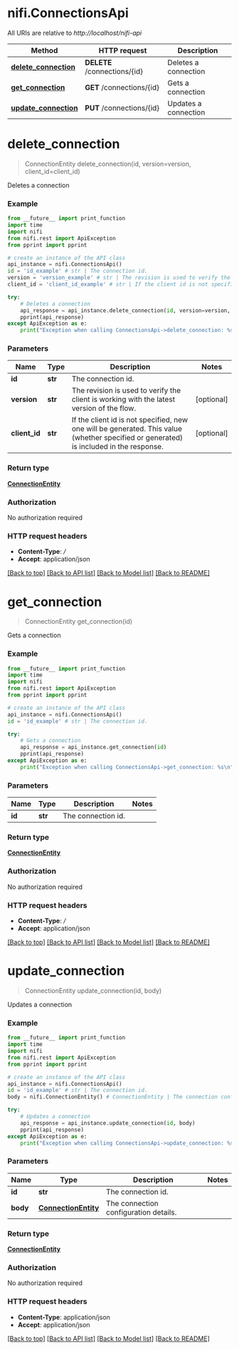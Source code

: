 # nifi.ConnectionsApi

All URIs are relative to *http://localhost/nifi-api*

Method | HTTP request | Description
------------- | ------------- | -------------
[**delete_connection**](ConnectionsApi.md#delete_connection) | **DELETE** /connections/{id} | Deletes a connection
[**get_connection**](ConnectionsApi.md#get_connection) | **GET** /connections/{id} | Gets a connection
[**update_connection**](ConnectionsApi.md#update_connection) | **PUT** /connections/{id} | Updates a connection


# **delete_connection**
> ConnectionEntity delete_connection(id, version=version, client_id=client_id)

Deletes a connection



### Example 
```python
from __future__ import print_function
import time
import nifi
from nifi.rest import ApiException
from pprint import pprint

# create an instance of the API class
api_instance = nifi.ConnectionsApi()
id = 'id_example' # str | The connection id.
version = 'version_example' # str | The revision is used to verify the client is working with the latest version of the flow. (optional)
client_id = 'client_id_example' # str | If the client id is not specified, new one will be generated. This value (whether specified or generated) is included in the response. (optional)

try: 
    # Deletes a connection
    api_response = api_instance.delete_connection(id, version=version, client_id=client_id)
    pprint(api_response)
except ApiException as e:
    print("Exception when calling ConnectionsApi->delete_connection: %s\n" % e)
```

### Parameters

Name | Type | Description  | Notes
------------- | ------------- | ------------- | -------------
 **id** | **str**| The connection id. | 
 **version** | **str**| The revision is used to verify the client is working with the latest version of the flow. | [optional] 
 **client_id** | **str**| If the client id is not specified, new one will be generated. This value (whether specified or generated) is included in the response. | [optional] 

### Return type

[**ConnectionEntity**](ConnectionEntity.md)

### Authorization

No authorization required

### HTTP request headers

 - **Content-Type**: */*
 - **Accept**: application/json

[[Back to top]](#) [[Back to API list]](../README.md#documentation-for-api-endpoints) [[Back to Model list]](../README.md#documentation-for-models) [[Back to README]](../README.md)

# **get_connection**
> ConnectionEntity get_connection(id)

Gets a connection



### Example 
```python
from __future__ import print_function
import time
import nifi
from nifi.rest import ApiException
from pprint import pprint

# create an instance of the API class
api_instance = nifi.ConnectionsApi()
id = 'id_example' # str | The connection id.

try: 
    # Gets a connection
    api_response = api_instance.get_connection(id)
    pprint(api_response)
except ApiException as e:
    print("Exception when calling ConnectionsApi->get_connection: %s\n" % e)
```

### Parameters

Name | Type | Description  | Notes
------------- | ------------- | ------------- | -------------
 **id** | **str**| The connection id. | 

### Return type

[**ConnectionEntity**](ConnectionEntity.md)

### Authorization

No authorization required

### HTTP request headers

 - **Content-Type**: */*
 - **Accept**: application/json

[[Back to top]](#) [[Back to API list]](../README.md#documentation-for-api-endpoints) [[Back to Model list]](../README.md#documentation-for-models) [[Back to README]](../README.md)

# **update_connection**
> ConnectionEntity update_connection(id, body)

Updates a connection



### Example 
```python
from __future__ import print_function
import time
import nifi
from nifi.rest import ApiException
from pprint import pprint

# create an instance of the API class
api_instance = nifi.ConnectionsApi()
id = 'id_example' # str | The connection id.
body = nifi.ConnectionEntity() # ConnectionEntity | The connection configuration details.

try: 
    # Updates a connection
    api_response = api_instance.update_connection(id, body)
    pprint(api_response)
except ApiException as e:
    print("Exception when calling ConnectionsApi->update_connection: %s\n" % e)
```

### Parameters

Name | Type | Description  | Notes
------------- | ------------- | ------------- | -------------
 **id** | **str**| The connection id. | 
 **body** | [**ConnectionEntity**](ConnectionEntity.md)| The connection configuration details. | 

### Return type

[**ConnectionEntity**](ConnectionEntity.md)

### Authorization

No authorization required

### HTTP request headers

 - **Content-Type**: application/json
 - **Accept**: application/json

[[Back to top]](#) [[Back to API list]](../README.md#documentation-for-api-endpoints) [[Back to Model list]](../README.md#documentation-for-models) [[Back to README]](../README.md)

